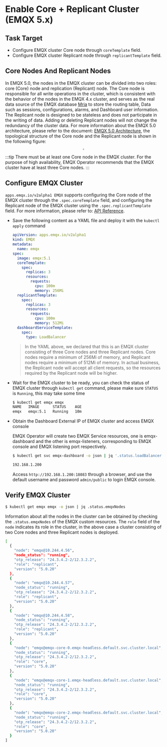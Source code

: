 # Enable Core + Replicant Cluster (EMQX 5.x)

## Task Target

- Configure EMQX cluster Core node through `coreTemplate` field.
- Configure EMQX cluster Replicant node through `replicantTemplate` field.

## Core Nodes And Replicant Nodes

In EMQX 5.0, the nodes in the EMQX cluster can be divided into two roles: core (Core) node and replication (Replicant) node. The Core node is responsible for all write operations in the cluster, which is consistent with the behavior of the nodes in the EMQX 4.x cluster, and serves as the real data source of the EMQX database [Mria](https://github.com/emqx/mria) to store the routing table, Data such as sessions, configurations, alarms, and Dashboard user information. The Replicant node is designed to be stateless and does not participate in the writing of data. Adding or deleting Replicant nodes will not change the redundancy of the cluster data. For more information about the EMQX 5.0 architecture, please refer to the document: [EMQX 5.0 Architecture](https://docs.emqx.com/en/enterprise/v5.0/deploy/cluster/mria-introduction.html), the topological structure of the Core node and the Replicant node is shown in the following figure:

  <div style="text-align:center">
  <img src="./assets/configure-core-replicant/mria-core-repliant.png" style="zoom:30%;" />
  </div>

:::tip
There must be at least one Core node in the EMQX cluster. For the purpose of high availability, EMQX Operator recommends that the EMQX cluster have at least three Core nodes.
:::

## Configure EMQX Cluster

`apps.emqx.io/v2alpha1 EMQX` supports configuring the Core node of the EMQX cluster through the `.spec.coreTemplate` field, and configuring the Replicant node of the EMQX cluster using the `.spec.replicantTemplate` field. For more information, please refer to: [API Reference](../reference/v2alpha1-reference.md#emqxspec).

+ Save the following content as a YAML file and deploy it with the `kubectl apply` command

  ```yaml
  apiVersion: apps.emqx.io/v2alpha1
  kind: EMQX
  metadata:
    name: emqx
  spec:
    image: emqx:5.1
    coreTemplate:
      spec:
        replicas: 3
        resources:
          requests:
            cpu: 100m
            memory: 256Mi
    replicantTemplate:
      spec:
        replicas: 3
        resources:
          requests:
            cpu: 100m
            memory: 512Mi
    dashboardServiceTemplate:
      spec:
        type: LoadBalancer
  ```

  > In the YAML above, we declared that this is an EMQX cluster consisting of three Core nodes and three Replicant nodes. Core nodes require a minimum of 256Mi of memory, and Replicant nodes require a minimum of 512Mi of memory. In actual business, the Replicant node will accept all client requests, so the resources required by the Replicant node will be higher.

+ Wait for the EMQX cluster to be ready, you can check the status of EMQX cluster through `kubectl get` command, please make sure `STATUS` is `Running`, this may take some time

  ```bash
  $ kubectl get emqx emqx
  NAME   IMAGE      STATUS    AGE
  emqx   emqx:5.1   Running   10m
  ```

+ Obtain the Dashboard External IP of EMQX cluster and access EMQX console

  EMQX Operator will create two EMQX Service resources, one is emqx-dashboard and the other is emqx-listeners, corresponding to EMQX console and EMQX listening port respectively.

  ```bash
  $ kubectl get svc emqx-dashboard -o json | jq '.status.loadBalancer.ingress[0].ip'

  192.168.1.200
  ```

  Access `http://192.168.1.200:18083` through a browser, and use the default username and password `admin/public` to login EMQX console.

## Verify EMQX Cluster  <!--not sure what this verify is-->

  ```bash
  $ kubectl get emqx emqx -o json | jq .status.emqxNodes
  ```

  Information about all the nodes in the cluster can be obtained by checking the `.status.emqxNodes` of the EMQX custom resources. The `role` field of the `node` indicates its role in the cluster, in the above case a cluster consisting of two Core nodes and three Replicant nodes is deployed.

  ```bash
  [
    {
      "node": "emqx@10.244.4.56",
      "node_status": "running",
      "otp_release": "24.3.4.2-2/12.3.2.2",
      "role": "replicant",
      "version": "5.0.20"
    },
    {
      "node": "emqx@10.244.4.57",
      "node_status": "running",
      "otp_release": "24.3.4.2-2/12.3.2.2",
      "role": "replicant",
      "version": "5.0.20"
    },
    {
      "node": "emqx@10.244.4.58",
      "node_status": "running",
      "otp_release": "24.3.4.2-2/12.3.2.2",
      "role": "replicant",
      "version": "5.0.20"
    },
    {
      "node": "emqx@emqx-core-0.emqx-headless.default.svc.cluster.local",
      "node_status": "running",
      "otp_release": "24.3.4.2-2/12.3.2.2",
      "role": "core",
      "version": "5.0.20"
    },
    {
      "node": "emqx@emqx-core-1.emqx-headless.default.svc.cluster.local",
      "node_status": "running",
      "otp_release": "24.3.4.2-2/12.3.2.2",
      "role": "core",
      "version": "5.0.20"
    },
    {
      "node": "emqx@emqx-core-2.emqx-headless.default.svc.cluster.local",
      "node_status": "running",
      "otp_release": "24.3.4.2-2/12.3.2.2",
      "role": "core",
      "version": "5.0.20"
    }
  ]
  ```
